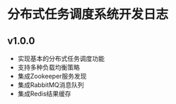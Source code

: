 # 分布式任务调度系统开发日志
## v1.0.0
- 实现基本的分布式任务调度功能
- 支持多种负载均衡策略
- 集成Zookeeper服务发现
- 集成RabbitMQ消息队列
- 集成Redis结果缓存